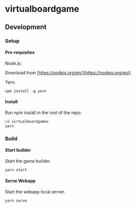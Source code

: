# virtualboardgame


## Development

### Setup

#### Pre-requisites

Node.js:

Download from [https://nodejs.org/en/](https://nodejs.org/en/)

Yarn:

```
npm install -g yarn
```

#### Install

Run npm install in the root of the repo.

```bash
cd virtualboardgames
yarn
```

### Build

#### Start builder

Start the game builder.

```bash
yarn start
```

#### Serve Webapp

Start the webapp local server.

```bash
yarn serve
```
